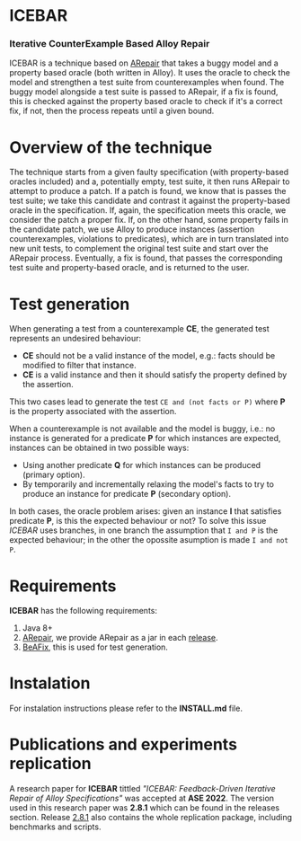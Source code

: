 # ICEBAR
### Iterative CounterExample Based Alloy Repair

ICEBAR is a technique based on [ARepair](https://github.com/kaiyuanw/ARepair) that takes a buggy model and a property based oracle (both written in Alloy). It uses the oracle to check the model and strengthen a test suite from counterexamples when found. The buggy model alongside a test suite is passed to ARepair, if a fix is found, this is checked against the property based oracle to check if it's a correct fix, if not, then the process repeats until a given bound.

# Overview of the technique

The technique starts from a given faulty specification (with property-based oracles included) and a, potentially empty, test suite, it then runs ARepair to attempt to produce a patch. If a patch is found, we know that is passes the test suite; we take this candidate and contrast it against the property-based oracle in the specification. If, again, the specification meets this oracle, we consider the patch a proper fix. If, on the other hand, some property fails in the candidate patch, we use Alloy to produce instances (assertion counterexamples, violations to predicates), which are in turn translated into new unit tests, to complement the original test suite and start over the ARepair process. Eventually, a fix is found, that passes the corresponding test suite and property-based oracle, and is returned to the user.

# Test generation

When generating a test from a counterexample **CE**, the generated test represents an undesired behaviour:

* **CE** should not be a valid instance of the model, e.g.: facts should be modified to filter that instance.
* **CE** is a valid instance and then it should satisfy the property defined by the assertion.

This two cases lead to generate the test `CE and (not facts or P)` where **P** is the property associated with the assertion.

When a counterexample is not available and the model is buggy, i.e.: no instance is generated for a predicate **P** for which instances are expected, instances can be obtained in two possible ways:

* Using another predicate **Q** for which instances can be produced (primary option).
* By temporarily and incrementally relaxing the model's facts to try to produce an instance for predicate **P** (secondary option).

In both cases, the oracle problem arises: given an instance **I** that satisfies predicate **P**, is this the expected behaviour or not? To solve this issue *ICEBAR* uses branches, in one branch the assumption that `I and P` is the expected behaviour; in the other the opossite asumption is made `I and not P`. 

# Requirements

**ICEBAR** has the following requirements:

1. Java 8+
2. [ARepair](https://github.com/kaiyuanw/ARepair), we provide ARepair as a jar in each [release](https://github.com/saiema/ICEBAR/releases).
3. [BeAFix](https://github.com/saiema/BeAFix), this is used for test generation.

# Instalation

For instalation instructions please refer to the **INSTALL.md** file.

# Publications and experiments replication

A research paper for **ICEBAR** tittled *"ICEBAR: Feedback-Driven Iterative Repair of Alloy Specifications"* was accepted at **ASE 2022**. The version used in this research paper was **2.8.1** which can be found in the releases section. Release [2.8.1](https://github.com/saiema/ICEBAR/releases/tag/2.8.1) also contains the whole replication package, including benchmarks and scripts. 
